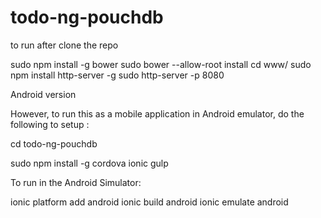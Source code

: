 todo-ng-pouchdb
==========================
to run after clone the repo

sudo npm install -g bower
sudo bower --allow-root  install
cd www/
sudo npm install http-server -g
sudo http-server -p 8080


Android version

However, to run this as a mobile application in Android emulator, do the following to setup :

cd todo-ng-pouchdb

sudo npm install -g cordova ionic gulp

To run in the Android Simulator:

ionic platform add android
ionic build android
ionic emulate android
